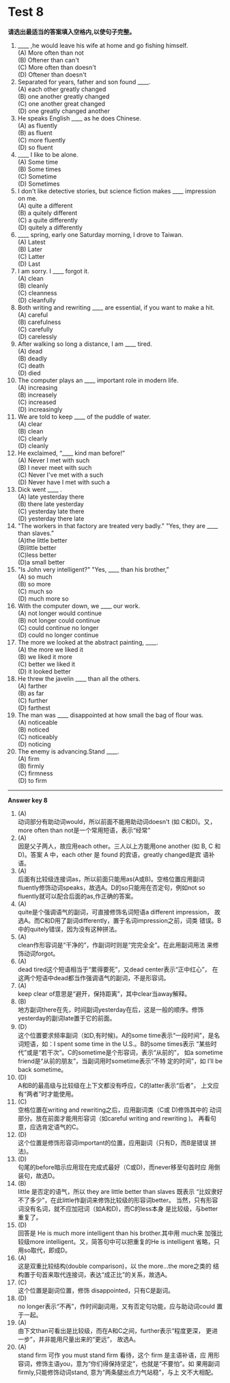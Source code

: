 # Test 8

<b>请选出最适当的答案填入空格内,以使句子完整。</b>  
>  
1.  ____ ,he would leave his wife at home and go fishing himself.  
(A) More often than not  
(B) Oftener than can't  
(C) More often than doesn't  
(D) Oftener than doesn't   
2. Separated for years, father and son found ____.  
(A) each other greatly changed  
(B) one another greatly changed  
(C) one another great changed  
(D) one greatly changed another  
3. He speaks English ____ as he does Chinese.  
(A) as fluently  
(B) as fluent  
(C) more fluently  
(D) so fluent  
9. ____ I like to be alone.  
(A) Some time  
(B) Some times  
(C) Sometime  
(D) Sometimes  
4. I don't like detective stories, but science fiction makes ____ impression on me.  
(A) quite a different  
(B) a quitely different  
(C) a quite differently  
(D) quitely a differently  
10. ____ spring, early one Saturday morning, I drove to Taiwan.  
(A) Latest  
(B) Later  
(C) Latter  
(D) Last  
5. I am sorry. I ____ forgot it.  
(A) clean  
(B) cleanly  
(C) cleanness  
(D) cleanfully  
11. Both writing and rewriting ____ are essential, if you want to make a hit.  
(A) careful  
(B) carefulness  
(C) carefully  
(D) carelessly  
6. After walking so long a distance, I am ____ tired.  
(A) dead  
(B) deadly  
(C) death  
(D) died  
12. The computer plays an ____ important role in modern life.  
(A) increasing  
(B) increasely  
(C) increased  
(D) increasingly  
7. We are told to keep ____ of the puddle of water.  
(A) clear  
(B) clean  
(C) clearly  
(D) cleanly  
13. He exclaimed, “____ kind man before!”  
(A) Never I met with such  
(B) I never meet with such  
(C) Never I've met with a such  
(D) Never have I met with such a  
8. Dick went ____ .  
(A) late yesterday there  
(B) there late yesterday  
(C) yesterday late there  
(D) yesterday there late  
14. "The workers in that factory are treated very badly."
"Yes, they are ____ than slaves.”  
(A)the little better  
(B)little better  
(C)less better  
(D)a small better  
15. "Is John very intelligent?" "Yes, ____ than his brother,”  
(A) so much  
(B) so more  
(C) much so  
(D) much more so  
18. With the computer down, we ____ our work.  
(A) not longer would continue  
(B) not longer could continue  
(C) could continue no longer  
(D) could no longer continue  
16. The more we looked at the abstract painting, ____.  
(A) the more we liked it  
(B) we liked it more  
(C) better we liked it  
(D) it looked better  
19. He threw the javelin ____ than all the others.  
(A) farther  
(B) as far  
(C) further  
(D) farthest  
17. The man was ____ disappointed at how small the bag of flour was.  
(A) noticeable  
(B) noticed  
(C) noticeably  
(D) noticing  
20. The enemy is advancing.Stand ____.  
(A) firm  
(B) firmly  
(C) firmness  
(D) to firm  


---

**Answer key 8**  
>  
1. (A)  
动词部分有助动词would，所以前面不能用助动词doesn't (如 C和D)。又，
more often than not是一个常用短语，表示“经常”  
2. (A)  
因是父子两人，故应用each other。三人以上方能用one another (如 B, C
和 D)。答案 A 中，each other 是 found 的宾语，greatly changed是宾
语补语。  
3. (A)  
后面有比较级连接词as，所以前面只能用as(A或B)。空格位置应用副词
fluently修饰动词speaks，故选A。D的so只能用在否定句，例如not so
fluently就可以配合后面的as,作正确的答案。  
4. (A)  
quite是个强调语气的副词，可直接修饰名词短语a different impression，
故选A。而C和D用了副词differently，置于名词impression之前，词类
错误。B中的quitely错误，因为没有这种拼法。  
5. (A)  
clean作形容词是“干净的”，作副词时则是“完完全全”。在此用副词用法
来修饰动词forgot。  
6. (A)  
dead tired这个短语相当于“累得要死”，又dead center表示“正中红心”，
在这两个短语中dead都当作强调语气的副词，不是形容词。  
7. (A)  
keep clear of意思是“避开，保持距离”，其中clear当away解释。  
8.  (B)  
地方副词there在先，时间副词yesterday在后，这是一般的顺序。修饰
yesterday的副词late置于它的前面。  
9. (D）  
这个位置要求频率副词（如D,有时候)。A的some time表示“一段时间”，是名词短语，如：I spent some time in the U.S.。B的some times表示
“某些时代”或是“若干次”。C的sometime是个形容词，表示“从前的”，
如a sometime friend是“从前的朋友”，当副词用时sometime表示“不特
定的时间”，如 I’ll be back sometime。  
10.  (D)  
A和B的最高级与比较级在上下文都没有呼应，C的latter表示“后者”，
上文应有“两者”时才能使用。  
11. (C)  
空格位置在writing and rewriting之后，应用副词类（C或 D)修饰其中的
动词部分。放在前面才能用形容词（如careful writing and rewriting )。
再看句意，应选肯定语气的C。  
12. (D)  
这个位置是修饰形容词important的位置，应用副词（只有D，而B是错误
拼法)。  
13. (D)  
句尾的before暗示应用现在完成式最好（C或D)，而never移至句首时应
用倒装句，故选D。  
14. (B)  
little 是否定的语气，所以 they are little better than slaves 既表示
“比奴隶好不了多少”，在此little作副词来修饰比较级的形容词better。
当然，只有形容词没有名词，就不应加冠词（如A和D)，而C的less本身
是比较级，与better重复了。  
15. (D)  
回答是 He is much more intelligent than his brother.其中用 much来
加强比较级more intelligent。又，简答句中可以把重复的He is intelligent
省略，只用so取代，即成D。  
16. (A)  
这是双重比较结构(double comparison)，以 the more...the more之类的
结构置于句首来取代连接词，表达“成正比”的关系，故选A。  
17. (C)  
这个位置是副词位置，修饰 disappointed，只有C是副词。
18. (D)  
no longer表示“不再”，作时间副词用，又有否定句功能，应与助动词could
置于一起。  
19. (A)  
由下文than可看出是比较级，而在A和C之间，further表示“程度更深，
更进一步”，并非能用尺量出来的“更远”， 故选A。  
20. (A)  
stand firm 可作 you must stand firm 看待，这个 firm 是主语补语，应
用形容词，修饰主语you，意为“你们得保持坚定”，也就是“不要怕”。如
果用副词firmly,只能修饰动词stand, 意为“两条腿出点力气站稳”，与上
文不大相配。  